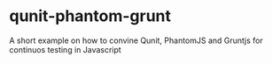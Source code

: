 qunit-phantom-grunt
===================

A short example on how to convine Qunit, PhantomJS and Gruntjs for continuos testing in Javascript
